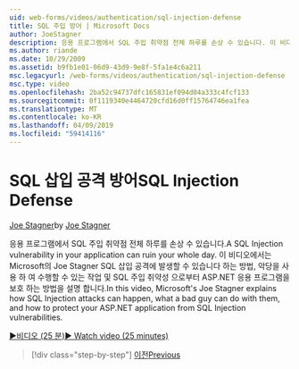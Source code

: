 ```yaml
---
uid: web-forms/videos/authentication/sql-injection-defense
title: SQL 주입 방어 | Microsoft Docs
author: JoeStagner
description: 응용 프로그램에서 SQL 주입 취약점 전체 하루를 손상 수 있습니다. 이 비디오에서는 Microsoft의 Joe Stagner SQL 주입 공격 happ 하는 방법을 설명 하는 중...
ms.author: riande
ms.date: 10/29/2009
ms.assetid: b9fb1e01-06d9-43d9-9e8f-5fa1e4c6a211
msc.legacyurl: /web-forms/videos/authentication/sql-injection-defense
msc.type: video
ms.openlocfilehash: 2ba52c94737dfc165831ef094d04a333c4fcf133
ms.sourcegitcommit: 0f1119340e4464720cfd16d0ff15764746ea1fea
ms.translationtype: MT
ms.contentlocale: ko-KR
ms.lasthandoff: 04/09/2019
ms.locfileid: "59414116"
---
```

# <a name="sql-injection-defense"></a><span data-ttu-id="092b1-104">SQL 삽입 공격 방어</span><span class="sxs-lookup"><span data-stu-id="092b1-104">SQL Injection Defense</span></span>

<span data-ttu-id="092b1-105">[Joe Stagner](https://github.com/JoeStagner)</span><span class="sxs-lookup"><span data-stu-id="092b1-105">by [Joe Stagner](https://github.com/JoeStagner)</span></span>

<span data-ttu-id="092b1-106">응용 프로그램에서 SQL 주입 취약점 전체 하루를 손상 수 있습니다.</span><span class="sxs-lookup"><span data-stu-id="092b1-106">A SQL Injection vulnerability in your application can ruin your whole day.</span></span> <span data-ttu-id="092b1-107">이 비디오에서는 Microsoft의 Joe Stagner SQL 삽입 공격에 발생할 수 있습니다 하는 방법, 악당을 사용 하 여 수행할 수 있는 작업 및 SQL 주입 취약성 으로부터 ASP.NET 응용 프로그램을 보호 하는 방법을 설명 합니다.</span><span class="sxs-lookup"><span data-stu-id="092b1-107">In this video, Microsoft's Joe Stagner explains how SQL Injection attacks can happen, what a bad guy can do with them, and how to protect your ASP.NET application from SQL Injection vulnerabilities.</span></span>

[<span data-ttu-id="092b1-108">&#9654;비디오 (25 분)</span><span class="sxs-lookup"><span data-stu-id="092b1-108">&#9654; Watch video (25 minutes)</span></span>](https://channel9.msdn.com/Blogs/ASP-NET-Site-Videos/sql-injection-defense)

> [!div class="step-by-step"]
> [<span data-ttu-id="092b1-109">이전</span><span class="sxs-lookup"><span data-stu-id="092b1-109">Previous</span></span>](creating-inactive-users.md)
